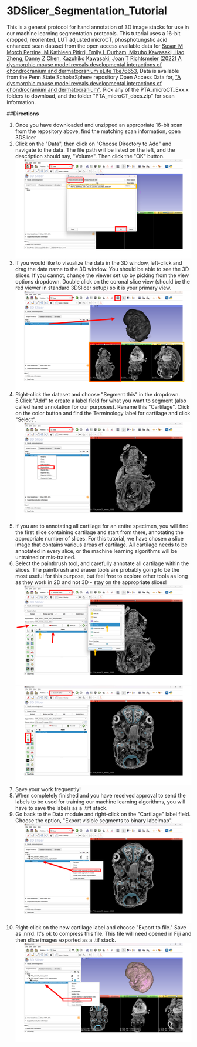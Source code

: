 # 3DSlicer_Segmentation_Tutorial
This is a general protocol for hand annotation of 3D image stacks for use in our machine learning segmentation protocols. This tutorial uses a 16-bit cropped, reoriented, LUT adjusted microCT, phosphotungstic acid enhanced scan dataset from the open access available data for [Susan M Motch Perrine, M Kathleen Pitirri, Emily L Durham, Mizuho Kawasaki, Hao Zheng, Danny Z Chen, Kazuhiko Kawasaki, Joan T Richtsmeier (2022) A dysmorphic mouse model reveals developmental interactions of chondrocranium and dermatocranium eLife 11:e76653.](https://doi.org/10.7554/eLife.76653) Data is available from the Penn State ScholarSphere repository Open Access Data for, ["A dysmorphic mouse model reveals developmental interactions of chondrocranium and dermatocranium"](https://scholarsphere.psu.edu/resources/44387e59-0aa7-40f7-9e2b-af4606f5fbac). Pick any of the PTA_microCT_Exx.x folders to download, and the folder "PTA_microCT_docs.zip" for scan information.

##**Directions**
1. Once you have downloaded and unzipped an appropriate 16-bit scan from the repository above, find the matching scan information, open 3DSlicer
2. Click on the "Data", then click on "Choose Directory to Add" and navigate to the data. The file path will be listed on the left, and the description should say, "Volume". Then click the "OK" button. ![Slide1](https://raw.githubusercontent.com/SPerrine/3DSlicer_Segmentation_Tutorial/main/images/Slide1.PNG)
3. If you would like to visualize the data in the 3D window, left-click and drag the data name to the 3D window. You should be able to see the 3D slices. If you cannot, change the viewer set up by picking from the view options dropdown. Double click on the coronal slice view (should be the red viewer in standard 3DSlicer setup) so it is your primary view.![Slide2](https://raw.githubusercontent.com/SPerrine/3DSlicer_Segmentation_Tutorial/main/images/Slide2.PNG)
4. Right-click the dataset and choose "Segment this" in the dropdown.
5.Click "Add" to create a label field for what you want to segment (also called hand annotation for our purposes). Rename this "Cartilage". Click on the color button and find the Terminology label for cartilage and click "Select". ![Slide3](https://raw.githubusercontent.com/SPerrine/3DSlicer_Segmentation_Tutorial/main/images/Slide3.PNG)
6. If you are to annotating all cartilage for an entire specimen, you will find the first slice containing cartilage and start from there, annotating the appropriate number of slices. For this tutorial, we have chosen a slice image that contains various areas of cartilage. All cartilage needs to be annotated in every slice, or the machine learning algorithms will be untrained or mis-trained.
7. Select the paintbrush tool, and carefully annotate all cartilage within the slices. The paintbrush and eraser tools are probably going to be the most useful for this purpose, but feel free to explore other tools as long as they work in 2D and not 3D - stay on the appropriate slices! ![Slide4](https://raw.githubusercontent.com/SPerrine/3DSlicer_Segmentation_Tutorial/main/images/Slide4.PNG)
![Slide5](https://raw.githubusercontent.com/SPerrine/3DSlicer_Segmentation_Tutorial/main/images/Slide5.PNG)
8. Save your work frequently!
9. When completely finished and you have received approval to send the labels to be used for training our machine learning algorithms, you will have to save the labels as a .tiff stack.
10. Go back to the Data module and right-click on the "Cartilage" label field. Choose the option, "Export visible segments to binary labelmap".
![Slide6](https://raw.githubusercontent.com/SPerrine/3DSlicer_Segmentation_Tutorial/main/images/Slide6.PNG)
11. Right-click on the new cartilage label and choose "Export to file." Save as .nrrd. It's ok to compress this file. This file will need opened in Fiji and then slice images exported as a .tif stack. ![Slide7](https://raw.githubusercontent.com/SPerrine/3DSlicer_Segmentation_Tutorial/main/images/Slide7.PNG)

